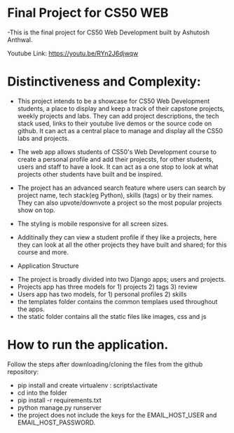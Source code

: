 # Final Project for CS50 WEB

-This is the final project for CS50 Web Development built by Ashutosh Anthwal.

Youtube Link: https://youtu.be/RYn2J6djwqw

# Distinctiveness and Complexity:

- This project intends to be a showcase for CS50 Web Development students, a place to display and keep a track of their capstone projects, weekly projects and labs. They can add project descriptions, the tech stack used, links to their youtube live demos or the source code on github. It can act as a central place to manage and display all the CS50 labs and projects.

- The web app allows students of CS50's Web Development course to create a personal profile and add their projecsts, for other students, users and staff to have a look. It can act as a one stop to look at what projects other students have built and be inspired.

- The project has an advanced search feature where users can search by project name, tech stack(eg Python), skills (tags) or by their names. They can also upvote/downvote a project so the most popular projects show on top.

- The styling is mobile responsive for all screen sizes.

- Additinally they can view a student profile if they like a projects, here they can look at all the other projects they have built and shared; for this course and more.

* Application Structure

- The project is broadly divided into two Django apps; users and projects.
- Projects app has three models for 1) projects 2) tags 3) review
- Users app has two models, for 1) personal profiles 2) skills
- the templates folder contains the common templaes used throughout the apps.
- the static folder contains all the static files like images, css and js

# How to run the application.

Follow the steps after downloading/cloning the files from the github repository:

- pip install and create virtualenv : scripts\activate
- cd into the folder
- pip install -r requirements.txt
- python manage.py runserver
- the project does not include the keys for the EMAIL_HOST_USER and EMAIL_HOST_PASSWORD.

